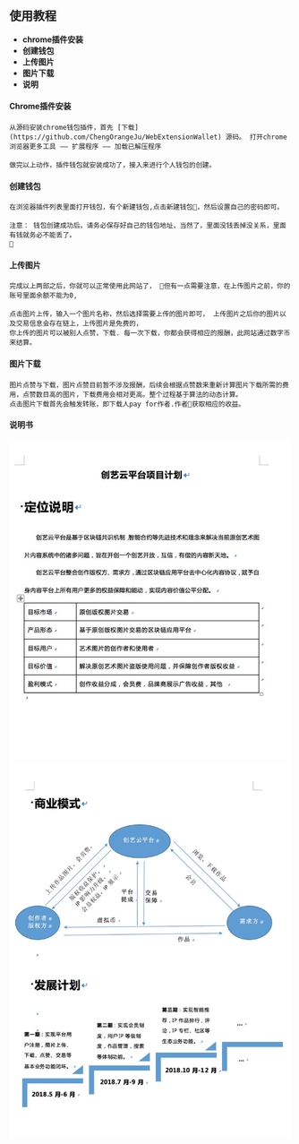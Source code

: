 ## 使用教程
-  **chrome插件安装**
-  **创建钱包**
-  **上传图片**
-  **图片下载**
-  **说明**

#### Chrome插件安装 

```
从源码安装chrome钱包插件，首先 [下载](https://github.com/ChengOrangeJu/WebExtensionWallet) 源码。 打开chrome浏览器更多工具 —— 扩展程序 —— 加载已解压程序

做完以上动作，插件钱包就安装成功了，接入来进行个人钱包的创建。
```

#### 创建钱包
```
在浏览器插件列表里面打开钱包，有个新建钱包,点击新建钱包，然后设置自己的密码即可。

注意： 钱包创建成功后，请务必保存好自己的钱包地址，当然了，里面没钱丢掉没关系，里面有钱就务必不能丢了。

```

#### 上传图片

```
完成以上两部之后，你就可以正常使用此网站了， 但有一点需要注意，在上传图片之前，你的账号里面余额不能为0,

点击图片上传，输入一个图片名称，然后选择需要上传的图片即可， 上传图片之后你的图片以及交易信息会存在链上，上传图片是免费的，
你上传的图片可以被别人点赞，下载. 每一次下载，你都会获得相应的报酬，此网站通过数字币来结算。
```

#### 图片下载
```
图片点赞与下载，图片点赞目前暂不涉及报酬，后续会根据点赞数来重新计算图片下载所需的费用，点赞数目高的图片，下载费用会相对更高。整个过程基于算法的动态计算。
点击图片下载首先会触发转账，即下载人pay for作者.作者获取相应的收益。
```

#### 说明书

![](https://github.com/csunny/wiki/blob/master/resource/定位.jpg)
![](https://github.com/csunny/wiki/blob/master/resource/商业模式.jpg)